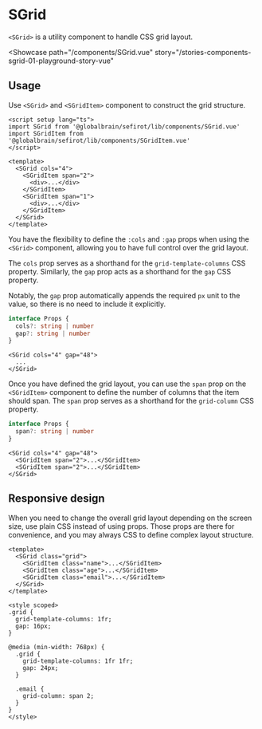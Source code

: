 <script setup lang="ts">
import SGrid from 'sefirot/components/SGrid.vue'
import SGridItem from 'sefirot/components/SGridItem.vue'
</script>

# SGrid

`<SGrid>` is a utility component to handle CSS grid layout.

<Showcase
  path="/components/SGrid.vue"
  story="/stories-components-sgrid-01-playground-story-vue"
>
  <SGrid cols="4" gap="24">
    <SGridItem>
      <div class="h-64 rounded-6 bg-info" />
    </SGridItem>
    <SGridItem>
      <div class="h-64 rounded-6 bg-info" />
    </SGridItem>
    <SGridItem>
      <div class="h-64 rounded-6 bg-info" />
    </SGridItem>
    <SGridItem>
      <div class="h-64 rounded-6 bg-info" />
    </SGridItem>
    <SGridItem>
      <div class="h-64 rounded-6 bg-info" />
    </SGridItem>
    <SGridItem>
      <div class="h-64 rounded-6 bg-info" />
    </SGridItem>
    <SGridItem>
      <div class="h-64 rounded-6 bg-info" />
    </SGridItem>
    <SGridItem>
      <div class="h-64 rounded-6 bg-info" />
    </SGridItem>
  </SGrid>
</Showcase>

## Usage

Use `<SGrid>` and `<SGridItem>` component to construct the grid structure.

```vue
<script setup lang="ts">
import SGrid from '@globalbrain/sefirot/lib/components/SGrid.vue'
import SGridItem from '@globalbrain/sefirot/lib/components/SGridItem.vue'
</script>

<template>
  <SGrid cols="4">
    <SGridItem span="2">
      <div>...</div>
    </SGridItem>
    <SGridItem span="1">
      <div>...</div>
    </SGridItem>
  </SGrid>
</template>
```

You have the flexibility to define the `:cols` and `:gap` props when using the `<SGrid>` component, allowing you to have full control over the grid layout.

The `cols` prop serves as a shorthand for the `grid-template-columns` CSS property. Similarly, the `gap` prop acts as a shorthand for the `gap` CSS property.

Notably, the `gap` prop automatically appends the required `px` unit to the value, so there is no need to include it explicitly.

```ts
interface Props {
  cols?: string | number
  gap?: string | number
}
```

```vue-html
<SGrid cols="4" gap="48">
  ...
</SGrid>
```

Once you have defined the grid layout, you can use the `span` prop on the `<SGridItem>` component to define the number of columns that the item should span. The `span` prop serves as a shorthand for the `grid-column` CSS property.

```ts
interface Props {
  span?: string | number
}
```

```vue-html
<SGrid cols="4" gap="48">
  <SGridItem span="2">...</SGridItem>
  <SGridItem span="2">...</SGridItem>
</SGrid>
```

## Responsive design

When you need to change the overall grid layout depending on the screen size, use plain CSS instead of using props. Those props are there for convenience, and you may always CSS to define complex layout structure.

```vue
<template>
  <SGrid class="grid">
    <SGridItem class="name">...</SGridItem>
    <SGridItem class="age">...</SGridItem>
    <SGridItem class="email">...</SGridItem>
  </SGrid>
</template>

<style scoped>
.grid {
  grid-template-columns: 1fr;
  gap: 16px;
}

@media (min-width: 768px) {
  .grid {
    grid-template-columns: 1fr 1fr;
    gap: 24px;
  }

  .email {
    grid-column: span 2;
  }
}
</style>
```
